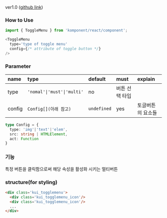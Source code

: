 ver1.0 ([github link](https://github.com/Komponent1/Komponent/tree/master/React/app/srcs/components/togglemenu))

### How to Use

~~~javascript
import { ToggleMenu } from 'komponent/react/component';

<ToggleMenu
  type='type of toggle menu'
  config={/* attribute of toggle button */}
/>
~~~

### Parameter

|name|type|default|must|explain|
|:---|:---|:---|:---|:---|
|type|`'nomal'\|'must'\|'multi'`|no|버튼 선택 타입|
|config|`Config[](아래 참고)`|`undefined`|yes|토글버튼의 요소들|

```typescript
type Config = {
  type: 'img'|'text'|'elem',
  src: string | HTMLElement,
  act: Function
}
```

### 기능
특정 버튼을 클릭함으로써 해당 속성을 활성화 시키는 멀티버튼

### structure(for styling)
```html
<div class='kui_togglemenu'>
  <div class='kui_togglemenu_icon'/>
  <div class='kui_togglemenu_icon'/>
  ...
</div>

```
